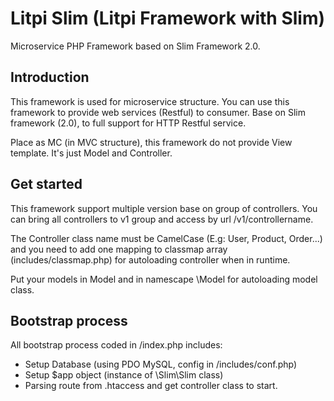 # Litpi Slim (Litpi Framework with Slim) #
Microservice PHP Framework based on Slim Framework 2.0.

## Introduction ##
This framework is used for microservice structure. You can use this framework to provide web services (Restful) to consumer. Base on Slim framework (2.0), to full support for HTTP Restful service.

Place as MC (in MVC structure), this framework do not provide View template. It's just Model and Controller.

## Get started ##
This framework support multiple version base on group of controllers. You can bring all controllers to v1 group and access by url /v1/controllername. 

The Controller class name must be CamelCase (E.g: User, Product, Order...) and you need to add one mapping to classmap array (includes/classmap.php) for autoloading controller when in runtime.

Put your models in Model and in namescape \Model for autoloading model class.

## Bootstrap process ##
All bootstrap process coded in /index.php includes:
- Setup Database (using PDO MySQL, config in /includes/conf.php)
- Setup $app object (instance of \Slim\Slim class)
- Parsing route from .htaccess and get controller class to start.
